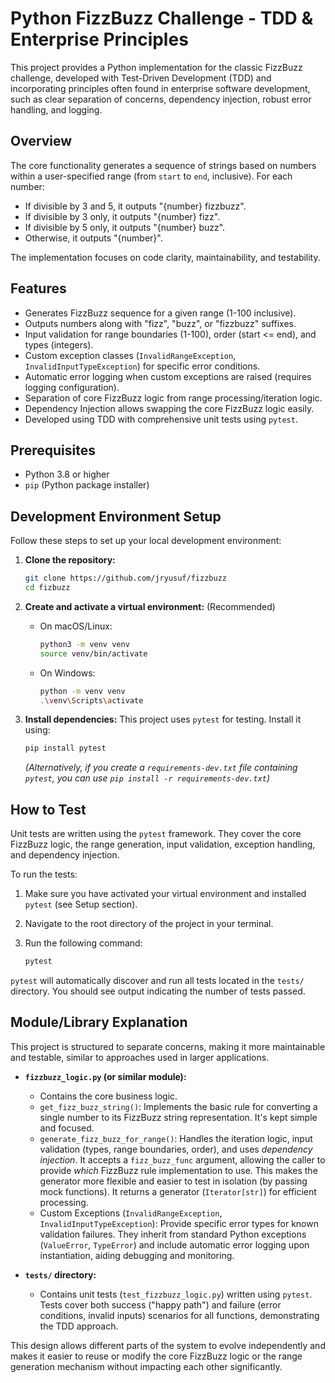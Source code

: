 # Python FizzBuzz Challenge - TDD & Enterprise Principles

This project provides a Python implementation for the classic FizzBuzz challenge, developed with Test-Driven Development (TDD) and incorporating principles often found in enterprise software development, such as clear separation of concerns, dependency injection, robust error handling, and logging.

## Overview

The core functionality generates a sequence of strings based on numbers within a user-specified range (from `start` to `end`, inclusive). For each number:
*   If divisible by 3 and 5, it outputs "{number} fizzbuzz".
*   If divisible by 3 only, it outputs "{number} fizz".
*   If divisible by 5 only, it outputs "{number} buzz".
*   Otherwise, it outputs "{number}".

The implementation focuses on code clarity, maintainability, and testability.

## Features

*   Generates FizzBuzz sequence for a given range (1-100 inclusive).
*   Outputs numbers along with "fizz", "buzz", or "fizzbuzz" suffixes.
*   Input validation for range boundaries (1-100), order (start <= end), and types (integers).
*   Custom exception classes (`InvalidRangeException`, `InvalidInputTypeException`) for specific error conditions.
*   Automatic error logging when custom exceptions are raised (requires logging configuration).
*   Separation of core FizzBuzz logic from range processing/iteration logic.
*   Dependency Injection allows swapping the core FizzBuzz logic easily.
*   Developed using TDD with comprehensive unit tests using `pytest`.

## Prerequisites

*   Python 3.8 or higher
*   `pip` (Python package installer)

## Development Environment Setup

Follow these steps to set up your local development environment:

1.  **Clone the repository:**
    ```bash
    git clone https://github.com/jryusuf/fizzbuzz
    cd fizbuzz
    ```

2.  **Create and activate a virtual environment:** (Recommended)
    *   On macOS/Linux:
        ```bash
        python3 -m venv venv
        source venv/bin/activate
        ```
    *   On Windows:
        ```bash
        python -m venv venv
        .\venv\Scripts\activate
        ```

3.  **Install dependencies:**
    This project uses `pytest` for testing. Install it using:
    ```bash
    pip install pytest
    ```
    *(Alternatively, if you create a `requirements-dev.txt` file containing `pytest`, you can use `pip install -r requirements-dev.txt`)*

## How to Test

Unit tests are written using the `pytest` framework. They cover the core FizzBuzz logic, the range generation, input validation, exception handling, and dependency injection.

To run the tests:

1.  Make sure you have activated your virtual environment and installed `pytest` (see Setup section).
2.  Navigate to the root directory of the project in your terminal.
3.  Run the following command:

    ```bash
    pytest
    ```

`pytest` will automatically discover and run all tests located in the `tests/` directory. You should see output indicating the number of tests passed.

## Module/Library Explanation

This project is structured to separate concerns, making it more maintainable and testable, similar to approaches used in larger applications.

*   **`fizzbuzz_logic.py` (or similar module):**
    *   Contains the core business logic.
    *   `get_fizz_buzz_string()`: Implements the basic rule for converting a single number to its FizzBuzz string representation. It's kept simple and focused.
    *   `generate_fizz_buzz_for_range()`: Handles the iteration logic, input validation (types, range boundaries, order), and uses *dependency injection*. It accepts a `fizz_buzz_func` argument, allowing the caller to provide *which* FizzBuzz rule implementation to use. This makes the generator more flexible and easier to test in isolation (by passing mock functions). It returns a generator (`Iterator[str]`) for efficient processing.
    *   Custom Exceptions (`InvalidRangeException`, `InvalidInputTypeException`): Provide specific error types for known validation failures. They inherit from standard Python exceptions (`ValueError`, `TypeError`) and include automatic error logging upon instantiation, aiding debugging and monitoring.

*   **`tests/` directory:**
    *   Contains unit tests (`test_fizzbuzz_logic.py`) written using `pytest`. Tests cover both success ("happy path") and failure (error conditions, invalid inputs) scenarios for all functions, demonstrating the TDD approach.

This design allows different parts of the system to evolve independently and makes it easier to reuse or modify the core FizzBuzz logic or the range generation mechanism without impacting each other significantly.